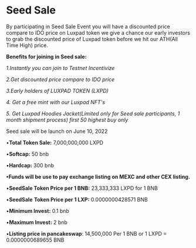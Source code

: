 # Seed Sale

By participating in Seed Sale Event you will have a discounted price compare to IDO price on Luxpad token we give a chance our early investors to grab the discounted price of Luxpad token before we hit our ATH(All Time High) price.

**Benefits for joining in Seed sale:**

_1.Instantly you can join to Testnet Incentivize_&#x20;

_2.Get discounted price compare to IDO price_

_3.Early holders of LUXPAD TOKEN (LXPD)_

_4. Get a free mint with our Luxpad NFT's_

_5. Get Luxpad Hoodies Jacket(Limited only for Seed sale participants, 1 month shipment process) first 50 highest buy only_





Seed sale will be launch on June 10, 2022&#x20;

•**Total Token Sale:** 7,000,000,000 LXPD

•**Softcap:** 50 bnb

•**Hardcap:** 300 bnb

**•Funds will be use to pay exchange listing on MEXC and other CEX listing.**

•**SeedSale Token Price per 1 BNB:**  23,333,333 LXPD for 1 BNB

•**SeedSale** **Token Price per 1 LXP:** 0.0000000428571 BNB

•**Minimum Invest:** 0.1 bnb

•**Maximum Invest:** 2 bnb

•**Listing price in pancakeswap**: 14,500,000 Per 1 BNB  or  1 LXPD  = 0.0000000689655 BNB



